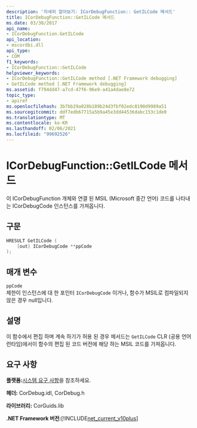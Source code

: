 ```yaml
---
description: '자세히 알아보기: ICorDebugFunction:: GetILCode 메서드'
title: ICorDebugFunction::GetILCode 메서드
ms.date: 03/30/2017
api_name:
- ICorDebugFunction.GetILCode
api_location:
- mscordbi.dll
api_type:
- COM
f1_keywords:
- ICorDebugFunction::GetILCode
helpviewer_keywords:
- ICorDebugFunction::GetILCode method [.NET Framework debugging]
- GetILCode method [.NET Framework debugging]
ms.assetid: f794dd47-a7cd-47f6-96e9-a41a4dae8e72
topic_type:
- apiref
ms.openlocfilehash: 3b7bb29a028b189b24d3fbf02edc8190d9989a51
ms.sourcegitcommit: ddf7edb67715a5b9a45e3dd44536dabc153c1de0
ms.translationtype: MT
ms.contentlocale: ko-KR
ms.lasthandoff: 02/06/2021
ms.locfileid: "99692526"
---
```

# <a name="icordebugfunctiongetilcode-method"></a>ICorDebugFunction::GetILCode 메서드

이 ICorDebugFunction 개체와 연결 된 MSIL (Microsoft 중간 언어) 코드를 나타내는 ICorDebugCode 인스턴스를 가져옵니다.  
  
## <a name="syntax"></a>구문  
  
```cpp  
HRESULT GetILCode (  
    [out] ICorDebugCode **ppCode  
);  
```  
  
## <a name="parameters"></a>매개 변수  

 `ppCode`  
 제한이 인스턴스에 대 한 포인터 `ICorDebugCode` 이거나, 함수가 MSIL로 컴파일되지 않은 경우 null입니다.  
  
## <a name="remarks"></a>설명  

 이 함수에서 편집 하며 계속 하기가 허용 된 경우 메서드는 `GetILCode` CLR (공용 언어 런타임)에서이 함수의 편집 된 코드 버전에 해당 하는 MSIL 코드를 가져옵니다.  
  
## <a name="requirements"></a>요구 사항  

 **플랫폼:**[시스템 요구 사항](../../get-started/system-requirements.md)을 참조하세요.  
  
 **헤더:** CorDebug.idl, CorDebug.h  
  
 **라이브러리:** CorGuids.lib  
  
 **.NET Framework 버전:**[!INCLUDE[net_current_v10plus](../../../../includes/net-current-v10plus-md.md)]
